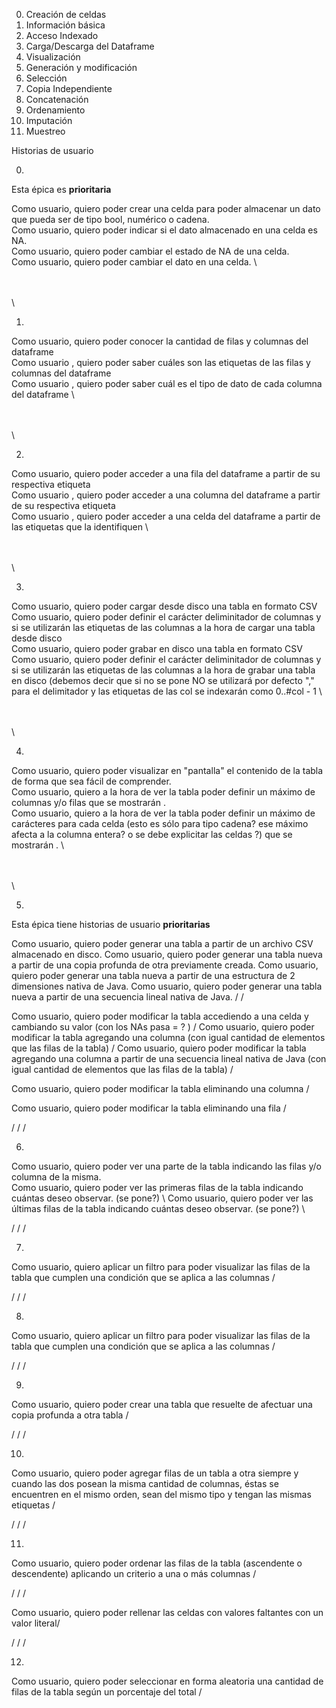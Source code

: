 0. Creación de celdas
1. Información básica
2. Acceso Indexado
3. Carga/Descarga del Dataframe
4. Visualización 
5. Generación y modificación
6. Selección
7. Copia Independiente
8. Concatenación
9. Ordenamiento
10. Imputación 
11. Muestreo

Historias de usuario


0.
Esta épica es **prioritaria**

Como usuario, quiero poder crear una celda para poder almacenar un dato que pueda ser de tipo bool, numérico o cadena. \
Como usuario, quiero poder indicar si el dato almacenado en una celda es NA. \
Como usuario, quiero poder cambiar el estado de NA de una celda. \
Como usuario, quiero poder cambiar  el dato en una celda. \

\
\
\

1.
Como usuario, quiero poder conocer la cantidad de filas y columnas del dataframe \
Como usuario , quiero poder saber cuáles son las etiquetas de las filas y columnas del dataframe \
Como usuario , quiero poder saber cuál es el tipo de dato de cada columna del dataframe \

\
\
\

2.

Como usuario, quiero poder acceder a una fila del dataframe a partir de su respectiva etiqueta \
Como usuario , quiero poder acceder a una columna del dataframe a partir de su respectiva etiqueta\
Como usuario , quiero poder acceder a una celda del dataframe a partir de las etiquetas que la identifiquen \


\
\
\


3.

Como usuario, quiero poder cargar desde disco una tabla en formato CSV \
Como usuario, quiero poder definir el carácter deliminitador de columnas y si se utilizarán las etiquetas de las columnas a la hora de cargar una tabla desde disco \
Como usuario, quiero poder grabar en disco una tabla en formato CSV \
Como usuario, quiero poder definir el carácter deliminitador de columnas y si se utilizarán las etiquetas de las columnas a la hora de grabar una tabla en disco (debemos decir que si no se pone NO se utilizará por defecto ","  para el delimitador y las etiquetas de las col se indexarán como 0..#col - 1 \


\
\
\

4.

Como usuario, quiero poder visualizar en "pantalla" el contenido de la tabla de forma que sea fácil de comprender. \
Como usuario, quiero a la hora de ver la tabla poder definir un máximo de columnas y/o filas que se mostrarán . \
Como usuario, quiero a la hora de ver la tabla poder definir un máximo de carácteres para cada celda (esto es sólo para tipo cadena? ese máximo afecta a la columna entera? o se debe explicitar las celdas ?) que se mostrarán . \

\
\
\

5.

Esta épica tiene historias de usuario **prioritarias**

Como usuario, quiero poder generar una tabla a partir de un archivo CSV almacenado en disco.
Como usuario, quiero poder generar una tabla nueva a partir de una copia profunda de otra previamente creada.
Como usuario, quiero poder generar una tabla nueva a partir de una estructura de 2 dimensiones nativa de Java.
Como usuario, quiero poder generar una tabla nueva a partir de una secuencia lineal nativa de Java.
/
/

Como usuario, quiero poder modificar la tabla accediendo a una celda y cambiando su valor (con los NAs pasa = ? ) /
Como usuario, quiero poder modificar la tabla agregando una columna (con igual cantidad de elementos que las filas de la tabla) /
Como usuario, quiero poder modificar la tabla agregando una columna a partir de una secuencia lineal nativa de Java (con igual cantidad de elementos que las filas de la tabla) /

Como usuario, quiero poder modificar la tabla eliminando una columna /

Como usuario, quiero poder modificar la tabla eliminando una fila /

/
/
/

6.

Como usuario, quiero poder ver una parte de la tabla indicando las filas y/o columna de la misma. \
Como usuario, quiero poder ver las primeras filas de la tabla indicando cuántas deseo observar. (se pone?) \ 
Como usuario, quiero poder ver las últimas filas de la tabla indicando cuántas deseo observar. (se pone?) \

/
/
/

7.

Como usuario, quiero aplicar un filtro para poder visualizar las filas de la tabla que cumplen una condición que se aplica a las columnas /

/
/
/

8.


Como usuario, quiero aplicar un filtro para poder visualizar las filas de la tabla que cumplen una condición que se aplica a las columnas /


/
/
/

9.

Como usuario, quiero poder crear una tabla que resuelte de afectuar una copia profunda a otra tabla /

/
/
/

10.

Como usuario, quiero poder agregar filas de un tabla a otra siempre y cuando las dos posean la misma cantidad de columnas, éstas se encuentren en el mismo orden, sean del mismo tipo y tengan las mismas etiquetas /


/
/
/

11.

Como usuario, quiero poder ordenar las filas de la tabla (ascendente o descendente) aplicando un criterio a una o más columnas /

/
/
/

Como usuario, quiero poder rellenar las celdas con valores faltantes con un valor literal/


/
/
/

12.

Como usuario, quiero poder seleccionar en forma aleatoria una cantidad de filas de la tabla según un porcentaje del total  /



